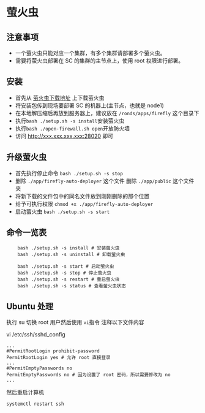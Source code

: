 # 萤火虫

## 注意事项

- 一个萤火虫只能对应一个集群，有多个集群请部署多个萤火虫。
- 需要将萤火虫部署在 SC 的集群的主节点上，使用 root 权限进行部署。

## 安装

- 首先从 [萤火虫下载地址](http://192.168.1.82:28122/sc-download) 上下载萤火虫
- 将安装包传到现场要部署 SC 的机器上(主节点，也就是 node1)
- 在本地解压缩后再放到服务器上，建议放在 `/ronds/apps/firefly` 这个目录下
- 执行`bash ./setup.sh -s install`安装萤火虫
- 执行`bash ./open-firewall.sh open`开放防火墙
- 访问 http://xxx.xxx.xxx.xxx:28020 即可

## 升级萤火虫

- 首先执行停止命令 `bash ./setup.sh -s stop`
- 删除 `./app/firefly-auto-deployer` 这个文件
  删除 `./app/public` 这个文件夹
- 将新下载的文件包中的同名文件放到刚刚删除的那个位置
- 给予可执行权限 `chmod +x ./app/firefly-auto-deployer`
- 启动萤火虫 `bash ./setup.sh -s start`

## 命令一览表

```
    bash ./setup.sh -s install # 安装萤火虫
    bash ./setup.sh -s uninstall # 卸载萤火虫

    bash ./setup.sh -s start # 启动萤火虫
    bash ./setup.sh -s stop # 停止萤火虫
    bash ./setup.sh -s restart # 重启萤火虫
    bash ./setup.sh -s status # 查看萤火虫状态
```

## Ubuntu 处理

执行 su 切换 root 用户然后使用 `vi`指令 注释以下文件内容

vi /etc/ssh/sshd_config

```
...
#PermitRootLogin prohibit-password
PermitRootLogin yes # 允许 root 直接登录
...
#PermitEmptyPasswords no
PermitEmptyPasswords no # 因为设置了 root 密码，所以需要修改为 no
...
```

然后重启计算机

```
systemctl restart ssh
```
